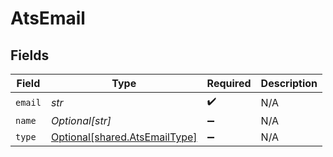 # AtsEmail


## Fields

| Field                                                                | Type                                                                 | Required                                                             | Description                                                          |
| -------------------------------------------------------------------- | -------------------------------------------------------------------- | -------------------------------------------------------------------- | -------------------------------------------------------------------- |
| `email`                                                              | *str*                                                                | :heavy_check_mark:                                                   | N/A                                                                  |
| `name`                                                               | *Optional[str]*                                                      | :heavy_minus_sign:                                                   | N/A                                                                  |
| `type`                                                               | [Optional[shared.AtsEmailType]](../../models/shared/atsemailtype.md) | :heavy_minus_sign:                                                   | N/A                                                                  |